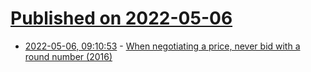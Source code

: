 # [Published on 2022-05-06](index.md)

* [2022-05-06, 09:10:53](https://news.ycombinator.com/item?id=31283026) - [When negotiating a price, never bid with a round number (2016)](https://hbswk.hbs.edu/item/when-negotiating-a-price-never-bid-with-a-round-number)
